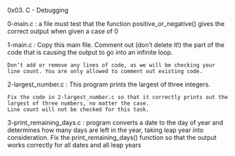 0x03. C - Debugging

0-main.c : a file must test that the function positive_or_negative() gives the correct output when given a case of 0

1-main.c : Copy this main file. Comment out (don’t delete it!) the part of the code that is causing the output to go into an infinite loop.

    Don’t add or remove any lines of code, as we will be checking your line count. You are only allowed to comment out existing code.

2-largest_number.c : This program prints the largest of three integers.

	Fix the code in 2-largest_number.c so that it correctly prints out the largest of three numbers, no matter the case.
	Line count will not be checked for this task.
    
3-print_remaining_days.c : program converts a date to the day of year and determines how many days are left in the year,
				taking leap year into consideration.
		Fix the print_remaining_days() function so that the output works correctly for all dates and all leap years
